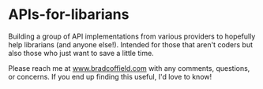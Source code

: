 # APIs-for-libarians
Building a group of API implementations from various providers to hopefully help librarians (and anyone else!). Intended for those that aren't coders but also those who just want to save a little time.

Please reach me at www.bradcoffield.com with any comments, questions, or concerns. If you end up finding this useful, I'd love to know!
